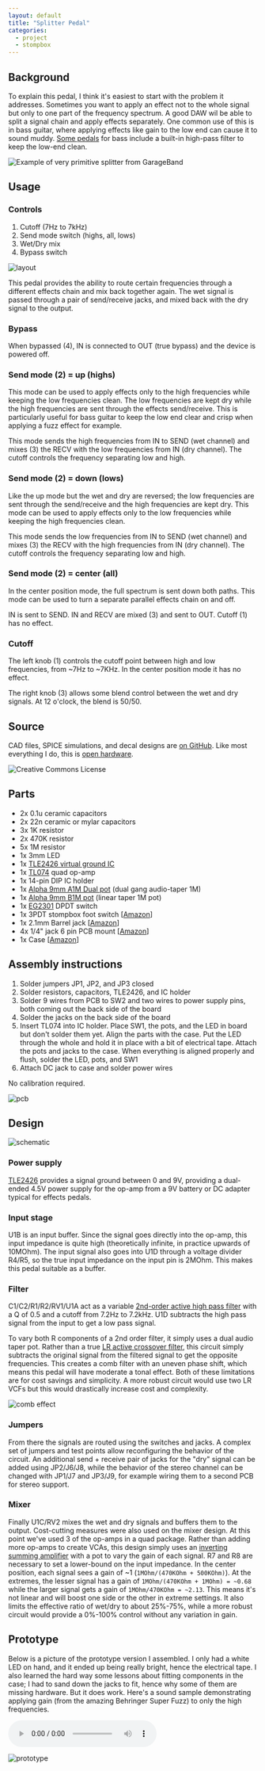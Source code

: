 ```yaml
---
layout: default
title: "Splitter Pedal"
categories:
  - project
  - stompbox
---
```


## Background

To explain this pedal, I think it's easiest to start with the problem it addresses. Sometimes you want to apply an effect not to the whole signal but only to one part of the frequency spectrum. A good DAW wil be able to split a signal chain and apply effects separately. One common use of this is in bass guitar, where applying effects like gain to the low end can cause it to sound muddy. [Some pedals](https://origineffects.com/product/cali76-compact-bass/) for bass include a built-in high-pass filter to keep the low-end clean.

![Example of very primitive splitter from GarageBand](/images/splitter_garageband.png)

## Usage

### Controls

1. Cutoff (7Hz to 7kHz)
2. Send mode switch (highs, all, lows)
3. Wet/Dry mix
4. Bypass switch

![layout](/images/splitter_cuts.png)

This pedal provides the ability to route certain frequencies through a different effects chain and mix back together again. The wet signal is passed through a pair of send/receive jacks, and mixed back with the dry signal to the output.

### Bypass 

When bypassed (4), IN is connected to OUT (true bypass) and the device is powered off.

### Send mode (2) = up (highs)

This mode can be used to apply effects only to the high frequencies while keeping the low frequencies clean. The low frequencies are kept dry while the high frequencies are sent through the effects send/receive. This is particularly useful for bass guitar to keep the low end clear and crisp when applying a fuzz effect for example.

This mode sends the high frequencies from IN to SEND (wet channel) and mixes (3) the RECV with the low frequencies from IN (dry channel). The cutoff controls the frequency separating low and high.

### Send mode (2) = down (lows)

Like the up mode but the wet and dry are reversed; the low frequencies are sent through the send/receive and the high frequencies are kept dry. This mode can be used to apply effects only to the low frequencies while keeping the high frequencies clean. 

This mode sends the low frequencies from IN to SEND (wet channel) and mixes (3) the RECV with the high frequencies from IN (dry channel). The cutoff controls the frequency separating low and high.

### Send mode (2) = center (all)

In the center position mode, the full spectrum is sent down both paths. This mode can be used to turn a separate parallel effects chain on and off.

IN is sent to SEND. IN and RECV are mixed (3) and sent to OUT. Cutoff (1) has no effect.

### Cutoff

The left knob (1) controls the cutoff point between high and low frequencies, from ~7Hz to ~7KHz. In the center position mode it has no effect.

The right knob (3) allows some blend control between the wet and dry signals. At 12 o'clock, the blend is 50/50. 

## Source

CAD files, SPICE simulations, and decal designs are [on GitHub](https://github.com/rabidaudio/effects/tree/main/splitter). Like most everything I do, this is [open hardware](http://creativecommons.org/licenses/by-nc-sa/4.0/).

![Creative Commons License](https://i.creativecommons.org/l/by-nc-sa/4.0/88x31.png)

## Parts

- 2x 0.1u ceramic capacitors
- 2x 22n ceramic or mylar capacitors
- 3x 1K resistor
- 2x 470K resistor
- 5x 1M resistor
- 1x 3mm LED
- 1x [TLE2426 virtual ground IC](/resources#TLE2426)
- 1x [TL074](/resources#TL07x) quad op-amp
- 1x 14-pin DIP IC holder
- 1x [Alpha 9mm A1M Dual pot](/resources#Alpha%209mm%20pot) (dual gang audio-taper 1M)
- 1x [Alpha 9mm B1M pot](/resources#Alpha%209mm%20pot) (linear taper 1M pot)
- 1x [EG2301](/resources#EG2301) DPDT switch
- 1x 3PDT stompbox foot switch [[Amazon](https://www.amazon.com/gp/product/B012CF181K)]
- 1x 2.1mm Barrel jack [[Amazon](https://www.amazon.com/gp/product/B096XJWZJQ)]
- 4x 1/4" jack 6 pin PCB mount [[Amazon](https://www.amazon.com/gp/product/B097BDHV5Y)]
- 1x Case [[Amazon](https://www.amazon.com/gp/product/B08P8D5TML)]

<!-- TODO: move these common components to resources even though I don't have data sheets -->

## Assembly instructions

1. Solder jumpers JP1, JP2, and JP3 closed
2. Solder resistors, capacitors, TLE2426, and IC holder
3. Solder 9 wires from PCB to SW2 and two wires to power supply pins, both coming out the back side of the board
4. Solder the jacks on the back side of the board
5. Insert TL074 into IC holder. Place SW1, the pots, and the LED in board but don't solder them yet. Align the parts with the case. Put the LED through the whole and hold it in place with a bit of electrical tape. Attach the pots and jacks to the case. When everything is aligned properly and flush, solder the LED, pots, and SW1
6. Attach DC jack to case and solder power wires

No calibration required.

![pcb](/images/splitter_pcb.png)

## Design

![schematic](/images/splitter_schematic.png)

### Power supply

[TLE2426](/resources#TLE2426) provides a signal ground between 0 and 9V, providing a dual-ended 4.5V power supply for the op-amp from a 9V battery or DC adapter typical for effects pedals.

### Input stage

U1B is an input buffer. Since the signal goes directly into the op-amp, this input impedance is quite high (theoretically infinite, in practice upwards of 10MOhm). The input signal also goes into U1D through a voltage divider R4/R5, so the true input impedance on the input pin is 2MOhm. This makes this pedal suitable as a buffer.

### Filter

C1/C2/R1/R2/RV1/U1A act as a variable [2nd-order active high pass filter](https://en.wikipedia.org/wiki/Sallen%E2%80%93Key_topology) with a Q of 0.5 and a cutoff from 7.2Hz to 7.2kHz. U1D subtracts the high pass signal from the input to get a low pass signal.

To vary both R components of a 2nd order filter, it simply uses a dual audio taper pot. Rather than a true [LR active crossover filter](https://en.wikipedia.org/wiki/Linkwitz%E2%80%93Riley_filter), this circuit simply subtracts the original signal from the filtered signal to get the opposite frequencies. This creates a comb filter with an uneven phase shift, which means this pedal will have moderate a tonal effect. Both of these limitations are for cost savings and simplicity. A more robust circuit would use two LR VCFs but this would drastically increase cost and complexity.

![comb effect](/images/splitter_comb_bode.png)

### Jumpers

From there the signals are routed using the switches and jacks. A complex set of jumpers and test points allow reconfiguring the behavior of the circuit. An additional send + receive pair of jacks for the "dry" signal can be added using JP2/J6/J8, while the behavior of the stereo channel can be changed with JP1/J7 and JP3/J9, for example wiring them to a second PCB for stereo support.

### Mixer

Finally U1C/RV2 mixes the wet and dry signals and buffers them to the output. Cost-cutting measures were also used on the mixer design. At this point we've used 3 of the op-amps in a quad package. Rather than adding more op-amps to create VCAs, this design simply uses an [inverting summing amplifier](https://en.wikipedia.org/wiki/Operational_amplifier_applications#Summing_amplifier) with a pot to vary the gain of each signal. R7 and R8 are necessary to set a lower-bound on the input impedance. In the center position, each signal sees a gain of ~1 (`1MOhm/(470KOhm + 500KOhm)`). At the extremes, the lesser signal has a gain of `1MOhm/(470KOhm + 1MOhm) = ~0.68` while the larger signal gets a gain of `1MOhm/470KOhm = ~2.13`. This means it's not linear and will boost one side or the other in extreme settings. It also limits the effective ratio of wet/dry to about 25%-75%, while a more robust circuit would provide a 0%-100% control without any variation in gain.

<!-- panel -->

## Prototype

Below is a picture of the prototype version I assembled. I only had a white LED on hand, and it ended up being really bright, hence the electrical tape. I also learned the hard way some lessons about fitting components in the case; I had to sand down the jacks to fit, hence why some of them are missing hardware. But it does work. Here's a sound sample demonstrating applying gain (from the amazing Behringer Super Fuzz) to only the high frequencies.

<audio controls>
  <source src="/raw/splitter.mp3" type="audio/mpeg">
</audio>

![prototype](/images/splitter_proto.jpg)

